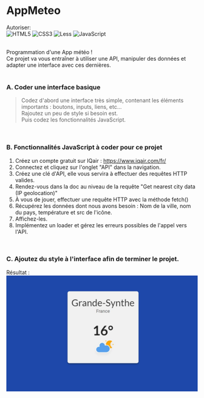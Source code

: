 # AppMeteo
Autoriser:<br>
![HTML5](https://img.shields.io/badge/html5-%23E34F26.svg?style=for-the-badge&logo=html5&logoColor=white) ![CSS3](https://img.shields.io/badge/css3-%231572B6.svg?style=for-the-badge&logo=css3&logoColor=white) ![Less](https://img.shields.io/badge/less-2B4C80?style=for-the-badge&logo=less&logoColor=white) ![JavaScript](https://img.shields.io/badge/javascript-%23323330.svg?style=for-the-badge&logo=javascript&logoColor=%23F7DF1E)
<br><br>

Programmation d'une App météo !<br>
Ce projet va vous entraîner à utiliser une API, manipuler des données et adapter une interface avec ces dernières.<br>
<br>

### A. Coder une interface basique
> Codez d'abord une interface très simple, contenant les éléments importants : boutons, inputs, liens, etc... <br>
> Rajoutez un peu de style si besoin est. 
> <br>
> Puis codez les fonctionnalités JavaScript.
> 
<br>

### B. Fonctionnalités JavaScript à coder pour ce projet

1. Créez un compte gratuit sur IQair : https://www.iqair.com/fr/
2. Connectez et cliquez sur l'onglet "API" dans la navigation.
3. Créez une clé d'API, elle vous servira à effectuer des requêtes HTTP valides.
4. Rendez-vous dans la doc au niveau de la requête "Get nearest city data (IP geolocation)"
5. À vous de jouer, effectuer une requête HTTP avec la méthode fetch()
6. Récupérez les données dont nous avons besoin : Nom de la ville, nom du pays, température et src de l'icône.
7. Affichez-les.
8. Implémentez un loader et gérez les erreurs possibles de l'appel vers l'API.

<br>

### C. Ajoutez du style à l'interface afin de terminer le projet.

Résultat :
![Image initiale](profile/img/1.JPG)
